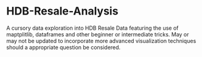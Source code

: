 # HDB-Resale-Analysis
A cursory data exploration into HDB Resale Data featuring the use of maptplitlib, dataframes and other beginner or intermediate tricks. May or may not be updated to incorporate more advanced visualization techniques should a appropriate question be considered.

